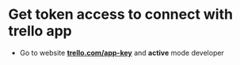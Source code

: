 # Get token access to connect with trello app

- Go to website **[trello.com/app-key](https://trello.com/app-key)** and **active** mode developer
